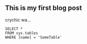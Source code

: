 ## This is my first blog post

crychic wa...


 ```tsql
 SELECT *
 FROM sys.tables
 WHERE [name] = 'SomeTable'
 ```
